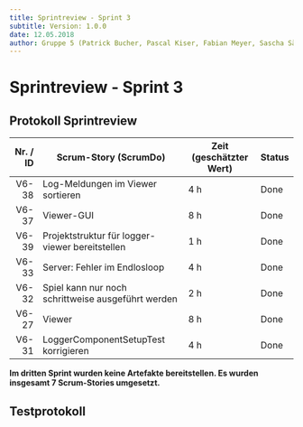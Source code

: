 ```yaml
---
title: Sprintreview - Sprint 3
subtitle: Version: 1.0.0
date: 12.05.2018
author: Gruppe 5 (Patrick Bucher, Pascal Kiser, Fabian Meyer, Sascha Sägesser)
---
```


# Sprintreview - Sprint 3

## Protokoll Sprintreview

| Nr. / ID | Scrum-Story (ScrumDo)                              | Zeit (geschätzter Wert) | Status |
| -------: | -------------------------------------------------- | ----------------------- | ------ |
| V6-38    | Log-Meldungen im Viewer sortieren                  | 4 h                     | Done   |
| V6-37    | Viewer-GUI                                         | 8 h                     | Done   |
| V6-39    | Projektstruktur für logger-viewer bereitstellen    | 1 h                     | Done   |
| V6-33    | Server: Fehler im Endlosloop                       | 4 h                     | Done   |
| V6-32    | Spiel kann nur noch schrittweise ausgeführt werden | 2 h                     | Done   |
| V6-27    | Viewer                                             | 8 h                     | Done   |
| V6-31    | LoggerComponentSetupTest korrigieren               | 4 h                     | Done   |

**Im dritten Sprint wurden keine Artefakte bereitstellen. Es wurden insgesamt 7 Scrum-Stories umgesetzt.**

## Testprotokoll